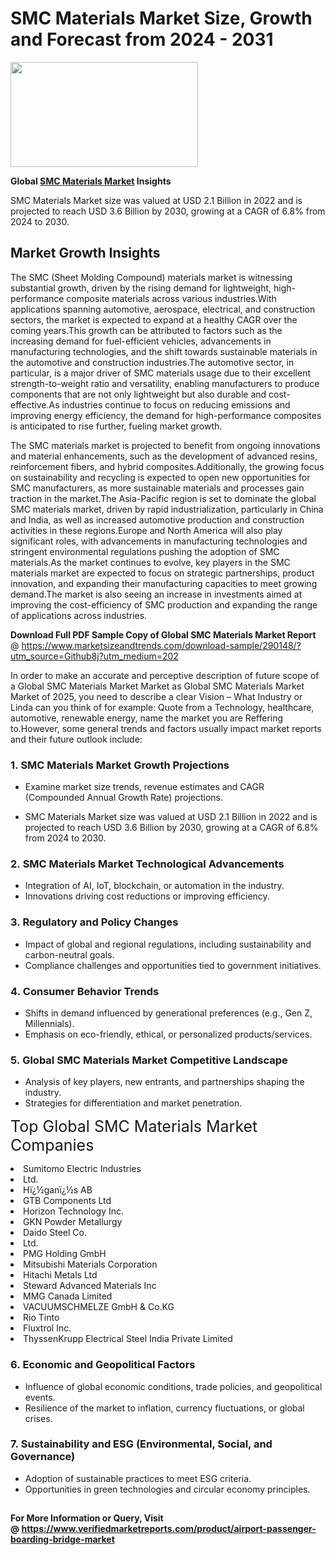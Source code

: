 <H1>SMC Materials Market Size, Growth and Forecast from 2024 - 2031</H1><img class="aligncenter size-medium wp-image-584254" src="https://thirdeyenews.in/wp-content/uploads/2024/09/Global-Market-Research-300x168.jpeg" alt="" width="300" height="168" /><p><strong>Global&nbsp;<a href="https://www.marketsizeandtrends.com/download-sample/290148/?utm_source=Github8j?utm_medium=202">SMC Materials Market</a> Insights</strong></p><p>SMC Materials Market size was valued at USD 2.1 Billion in 2022 and is projected to reach USD 3.6 Billion by 2030, growing at a CAGR of 6.8% from 2024 to 2030.</p><p><h2>Market Growth Insights</h2> <p>The SMC (Sheet Molding Compound) materials market is witnessing substantial growth, driven by the rising demand for lightweight, high-performance composite materials across various industries.With applications spanning automotive, aerospace, electrical, and construction sectors, the market is expected to expand at a healthy CAGR over the coming years.This growth can be attributed to factors such as the increasing demand for fuel-efficient vehicles, advancements in manufacturing technologies, and the shift towards sustainable materials in the automotive and construction industries.The automotive sector, in particular, is a major driver of SMC materials usage due to their excellent strength-to-weight ratio and versatility, enabling manufacturers to produce components that are not only lightweight but also durable and cost-effective.As industries continue to focus on reducing emissions and improving energy efficiency, the demand for high-performance composites is anticipated to rise further, fueling market growth.</p> <p>The SMC materials market is projected to benefit from ongoing innovations and material enhancements, such as the development of advanced resins, reinforcement fibers, and hybrid composites.Additionally, the growing focus on sustainability and recycling is expected to open new opportunities for SMC manufacturers, as more sustainable materials and processes gain traction in the market.The Asia-Pacific region is set to dominate the global SMC materials market, driven by rapid industrialization, particularly in China and India, as well as increased automotive production and construction activities in these regions.Europe and North America will also play significant roles, with advancements in manufacturing technologies and stringent environmental regulations pushing the adoption of SMC materials.As the market continues to evolve, key players in the SMC materials market are expected to focus on strategic partnerships, product innovation, and expanding their manufacturing capacities to meet growing demand.The market is also seeing an increase in investments aimed at improving the cost-efficiency of SMC production and expanding the range of applications across industries.<p><span class=""><strong>Download Full PDF Sample Copy of Global SMC Materials Market Report</strong> @ <a href="https://www.marketsizeandtrends.com/download-sample/290148/?utm_source=Github8j?utm_medium=202" target="_blank">https://www.marketsizeandtrends.com/download-sample/290148/?utm_source=Github8j?utm_medium=202</a></span></p><p>In order to make an accurate and perceptive description of future scope of a Global&nbsp;SMC Materials Market Market as Global&nbsp;SMC Materials Market Market of 2025, you need to describe a clear Vision &ndash; What Industry or Linda can you think of for example: Quote from a Technology, healthcare, automotive, renewable energy, name the market you are Reffering to.However, some general trends and factors usually impact market reports and their future outlook include:</p><h3>1.&nbsp;<strong>SMC Materials Market Growth Projections</strong></h3><ul><li>Examine market size trends, revenue estimates and CAGR (Compounded Annual Growth Rate) projections.</li><li><p>SMC Materials Market size was valued at USD 2.1 Billion in 2022 and is projected to reach USD 3.6 Billion by 2030, growing at a CAGR of 6.8% from 2024 to 2030.</p></li></ul><h3>2.&nbsp;<strong>SMC Materials Market Technological Advancements</strong></h3><ul><li>Integration of AI, IoT, blockchain, or automation in the industry.</li><li>Innovations driving cost reductions or improving efficiency.</li></ul><h3>3.&nbsp;<strong>Regulatory and Policy Changes</strong></h3><ul><li>Impact of global and regional regulations, including sustainability and carbon-neutral goals.</li><li>Compliance challenges and opportunities tied to government initiatives.</li></ul><h3>4.&nbsp;<strong>Consumer Behavior Trends</strong></h3><ul><li>Shifts in demand influenced by generational preferences (e.g., Gen Z, Millennials).</li><li>Emphasis on eco-friendly, ethical, or personalized products/services.</li></ul><h3>5.&nbsp;<strong>Global SMC Materials Market Competitive Landscape</strong></h3><ul><li>Analysis of key players, new entrants, and partnerships shaping the industry.</li><li>Strategies for differentiation and market penetration.</li></ul><p data-pm-slice="1 1 []"><span style="color: inherit; font-family: inherit; font-size: 25px;">Top Global SMC Materials Market Companies</span></p><div class="" data-test-id=""><p><li>Sumitomo Electric Industries</li><li> Ltd.</li><li> Hï¿½ganï¿½s AB</li><li> GTB Components Ltd</li><li> Horizon Technology Inc.</li><li> GKN Powder Metallurgy</li><li> Daido Steel Co.</li><li> Ltd.</li><li> PMG Holding GmbH</li><li> Mitsubishi Materials Corporation</li><li> Hitachi Metals Ltd</li><li> Steward Advanced Materials Inc</li><li> MMG Canada Limited</li><li> VACUUMSCHMELZE GmbH & Co.KG</li><li> Rio Tinto</li><li> Fluxtrol Inc.</li><li> ThyssenKrupp Electrical Steel India Private Limited</li></p></div><h3>6.&nbsp;<strong>Economic and Geopolitical Factors</strong></h3><ul><li>Influence of global economic conditions, trade policies, and geopolitical events.</li><li>Resilience of the market to inflation, currency fluctuations, or global crises.</li></ul><h3>7.&nbsp;<strong>Sustainability and ESG (Environmental, Social, and Governance)</strong></h3><ul><li>Adoption of sustainable practices to meet ESG criteria.</li><li>Opportunities in green technologies and circular economy principles.</li></ul><h2><strong style="font-size: 14px;">For More Information or Query, Visit @&nbsp;</strong><a style="background-color: #ffffff; font-size: 14px;" href="https://www.marketsizeandtrends.com/report/smc-materials-market/" target="_blank">https://www.verifiedmarketreports.com/product/airport-passenger-boarding-bridge-market</a></h2>